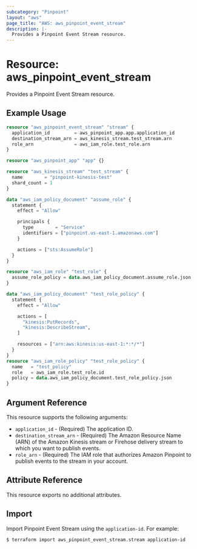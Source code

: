 ```yaml
---
subcategory: "Pinpoint"
layout: "aws"
page_title: "AWS: aws_pinpoint_event_stream"
description: |-
  Provides a Pinpoint Event Stream resource.
---
```


# Resource: aws_pinpoint_event_stream

Provides a Pinpoint Event Stream resource.

## Example Usage

```terraform
resource "aws_pinpoint_event_stream" "stream" {
  application_id         = aws_pinpoint_app.app.application_id
  destination_stream_arn = aws_kinesis_stream.test_stream.arn
  role_arn               = aws_iam_role.test_role.arn
}

resource "aws_pinpoint_app" "app" {}

resource "aws_kinesis_stream" "test_stream" {
  name        = "pinpoint-kinesis-test"
  shard_count = 1
}

data "aws_iam_policy_document" "assume_role" {
  statement {
    effect = "Allow"

    principals {
      type        = "Service"
      identifiers = ["pinpoint.us-east-1.amazonaws.com"]
    }

    actions = ["sts:AssumeRole"]
  }
}

resource "aws_iam_role" "test_role" {
  assume_role_policy = data.aws_iam_policy_document.assume_role.json
}

data "aws_iam_policy_document" "test_role_policy" {
  statement {
    effect = "Allow"

    actions = [
      "kinesis:PutRecords",
      "kinesis:DescribeStream",
    ]

    resources = ["arn:aws:kinesis:us-east-1:*:*/*"]
  }
}
resource "aws_iam_role_policy" "test_role_policy" {
  name   = "test_policy"
  role   = aws_iam_role.test_role.id
  policy = data.aws_iam_policy_document.test_role_policy.json
}
```

## Argument Reference

This resource supports the following arguments:

* `application_id` - (Required) The application ID.
* `destination_stream_arn` - (Required) The Amazon Resource Name (ARN) of the Amazon Kinesis stream or Firehose delivery stream to which you want to publish events.
* `role_arn` - (Required) The IAM role that authorizes Amazon Pinpoint to publish events to the stream in your account.

## Attribute Reference

This resource exports no additional attributes.

## Import

Import Pinpoint Event Stream using the `application-id`. For example:

```
$ terraform import aws_pinpoint_event_stream.stream application-id
```
